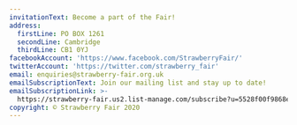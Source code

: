 ```yaml
---
invitationText: Become a part of the Fair!
address:
  firstLine: PO BOX 1261
  secondLine: Cambridge
  thirdLine: CB1 0YJ
facebookAccount: 'https://www.facebook.com/StrawberryFair/'
twitterAccount: 'https://twitter.com/strawberry_fair'
email: enquiries@strawberry-fair.org.uk
emailSubscriptionText: Join our mailing list and stay up to date!
emailSubscriptionLink: >-
  https://strawberry-fair.us2.list-manage.com/subscribe?u=5528f00f9868e21135103186b&id=972fa2f207
copyright: © Strawberry Fair 2020
---
```


